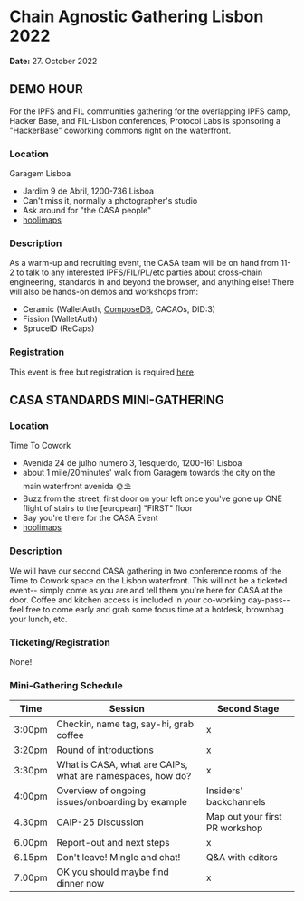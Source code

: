 # Chain Agnostic Gathering Lisbon 2022

**Date:** 27. October 2022

## DEMO HOUR

For the IPFS and FIL communities gathering for the overlapping IPFS camp, Hacker Base, and FIL-Lisbon conferences, Protocol Labs is sponsoring a "HackerBase" coworking commons right on the waterfront.  

### Location
Garagem Lisboa
* Jardim 9 de Abril, 1200-736 Lisboa
* Can't miss it, normally a photographer's studio
* Ask around for "the CASA people"
* [hoolimaps](https://goo.gl/maps/mrREjp4nZUr1fiKQ9)

### Description

As a warm-up and recruiting event, the CASA team will be on hand from 11-2 to talk to any interested IPFS/FIL/PL/etc parties about cross-chain engineering, standards in and beyond the browser, and anything else!  There will also be hands-on demos and workshops from:
- Ceramic (WalletAuth, [ComposeDB](https://composedb.js.org/), CACAOs, DID:3)
- Fission (WalletAuth)
- SpruceID (ReCaps)

### Registration

This event is free but registration is required [here](https://discord.com/channels/@me/1029387140104212571/1034517853535223889).

## CASA STANDARDS MINI-GATHERING

### Location
Time To Cowork
 * Avenida 24 de julho numero 3, 1esquerdo, 1200-161 Lisboa
 * about 1 mile/20minutes' walk from Garagem towards the city on the main waterfront avenida 🌞⛱
 * Buzz from the street, first door on your left once you've gone up ONE flight of stairs to the [european] "FIRST" floor 
 * Say you're there for the CASA Event
 * [hoolimaps](https://goo.gl/maps/UCZgEAtboi8u9SCY7)

### Description

We will have our second CASA gathering in two conference rooms of the Time to Cowork space on the Lisbon waterfront.  This will not be a ticketed event-- simply come as you are and tell them you're here for CASA at the door.  Coffee and kitchen access is included in your co-working day-pass-- feel free to come early and grab some focus time at a hotdesk, brownbag your lunch, etc.

### Ticketing/Registration

None!

### Mini-Gathering Schedule

|Time|Session|Second Stage|
|---|---|---|
|3:00pm|Checkin, name tag, say-hi, grab coffee|x|
|3:20pm|Round of introductions|x|
|3:30pm|What is CASA, what are CAIPs, what are namespaces, how do?|x|
|4:00pm|Overview of ongoing issues/onboarding by example|Insiders' backchannels|
|4.30pm|CAIP-25 Discussion|Map out your first PR workshop|
|6.00pm|Report-out and next steps|x|
|6.15pm|Don't leave! Mingle and chat!|Q&A with editors|
|7.00pm|OK you should maybe find dinner now|x|
